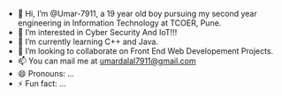 - 👋 Hi, I’m @Umar-7911, a 19 year old boy pursuing my second year engineering in Information Technology at TCOER, Pune. 
- 👀 I’m interested in Cyber Security And IoT!!!
- 🌱 I’m currently learning C++ and Java.
- 💞️ I’m looking to collaborate on Front End Web Developement Projects.
- 📫 You can mail me at umardalal7911@gmail.com
- 😄 Pronouns: ...
- ⚡ Fun fact: ...

<!---
Umar-7911/Umar-7911 is a ✨ special ✨ repository because its `README.md` (this file) appears on your GitHub profile.
You can click the Preview link to take a look at your changes.
--->
